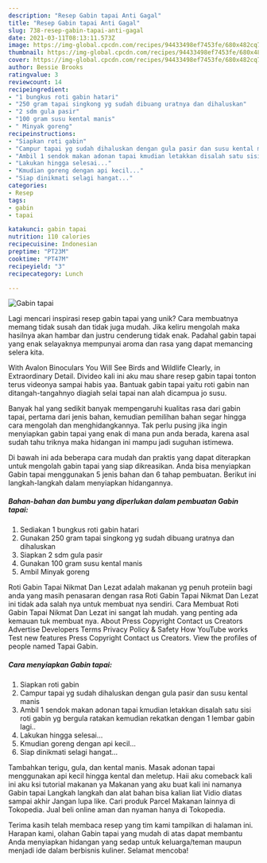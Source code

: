 ```yaml
---
description: "Resep Gabin tapai Anti Gagal"
title: "Resep Gabin tapai Anti Gagal"
slug: 738-resep-gabin-tapai-anti-gagal
date: 2021-03-11T08:13:11.573Z
image: https://img-global.cpcdn.com/recipes/94433498ef7453fe/680x482cq70/gabin-tapai-foto-resep-utama.jpg
thumbnail: https://img-global.cpcdn.com/recipes/94433498ef7453fe/680x482cq70/gabin-tapai-foto-resep-utama.jpg
cover: https://img-global.cpcdn.com/recipes/94433498ef7453fe/680x482cq70/gabin-tapai-foto-resep-utama.jpg
author: Bessie Brooks
ratingvalue: 3
reviewcount: 14
recipeingredient:
- "1 bungkus roti gabin hatari"
- "250 gram tapai singkong yg sudah dibuang uratnya dan dihaluskan"
- "2 sdm gula pasir"
- "100 gram susu kental manis"
- " Minyak goreng"
recipeinstructions:
- "Siapkan roti gabin"
- "Campur tapai yg sudah dihaluskan dengan gula pasir dan susu kental manis"
- "Ambil 1 sendok makan adonan tapai kmudian letakkan disalah satu sisi roti gabin yg bergula ratakan kemudian rekatkan dengan 1 lembar gabin lagi.."
- "Lakukan hingga selesai..."
- "Kmudian goreng dengan api kecil..."
- "Siap dinikmati selagi hangat..."
categories:
- Resep
tags:
- gabin
- tapai

katakunci: gabin tapai 
nutrition: 110 calories
recipecuisine: Indonesian
preptime: "PT23M"
cooktime: "PT47M"
recipeyield: "3"
recipecategory: Lunch

---
```



![Gabin tapai](https://img-global.cpcdn.com/recipes/94433498ef7453fe/680x482cq70/gabin-tapai-foto-resep-utama.jpg)

Lagi mencari inspirasi resep gabin tapai yang unik? Cara membuatnya memang tidak susah dan tidak juga mudah. Jika keliru mengolah maka hasilnya akan hambar dan justru cenderung tidak enak. Padahal gabin tapai yang enak selayaknya mempunyai aroma dan rasa yang dapat memancing selera kita.

With Avalon Binoculars You Will See Birds and Wildlife Clearly, in Extraordinary Detail. Divideo kali ini aku mau share resep gabin tapai tonton terus videonya sampai habis yaa. Bantuak gabin tapai yaitu roti gabin nan ditangah-tangahnyo diagiah selai tapai nan alah dicampua jo susu.

Banyak hal yang sedikit banyak mempengaruhi kualitas rasa dari gabin tapai, pertama dari jenis bahan, kemudian pemilihan bahan segar hingga cara mengolah dan menghidangkannya. Tak perlu pusing jika ingin menyiapkan gabin tapai yang enak di mana pun anda berada, karena asal sudah tahu triknya maka hidangan ini mampu jadi suguhan istimewa.


Di bawah ini ada beberapa cara mudah dan praktis yang dapat diterapkan untuk mengolah gabin tapai yang siap dikreasikan. Anda bisa menyiapkan Gabin tapai menggunakan 5 jenis bahan dan 6 tahap pembuatan. Berikut ini langkah-langkah dalam menyiapkan hidangannya.

<!--inarticleads1-->

##### Bahan-bahan dan bumbu yang diperlukan dalam pembuatan Gabin tapai:

1. Sediakan 1 bungkus roti gabin hatari
1. Gunakan 250 gram tapai singkong yg sudah dibuang uratnya dan dihaluskan
1. Siapkan 2 sdm gula pasir
1. Gunakan 100 gram susu kental manis
1. Ambil  Minyak goreng


Roti Gabin Tapai Nikmat Dan Lezat adalah makanan yg penuh proteiin bagi anda yang masih penasaran dengan rasa Roti Gabin Tapai Nikmat Dan Lezat ini tidak ada salah nya untuk membuat nya sendiri. Cara Membuat Roti Gabin Tapai Nikmat Dan Lezat ini sangat lah mudah. yang penting ada kemauan tuk membuat nya. About Press Copyright Contact us Creators Advertise Developers Terms Privacy Policy &amp; Safety How YouTube works Test new features Press Copyright Contact us Creators. View the profiles of people named Tapai Gabin. 

<!--inarticleads2-->

##### Cara menyiapkan Gabin tapai:

1. Siapkan roti gabin
1. Campur tapai yg sudah dihaluskan dengan gula pasir dan susu kental manis
1. Ambil 1 sendok makan adonan tapai kmudian letakkan disalah satu sisi roti gabin yg bergula ratakan kemudian rekatkan dengan 1 lembar gabin lagi..
1. Lakukan hingga selesai...
1. Kmudian goreng dengan api kecil...
1. Siap dinikmati selagi hangat...


Tambahkan terigu, gula, dan kental manis. Masak adonan tapai menggunakan api kecil hingga kental dan meletup. Haii aku comeback kali ini aku ksi tutorial makanan ya Makanan yang aku buat kali ini namanya Gabin tapai Langkah langkah dan alat bahan bisa kalian liat Vidio diatas sampai akhir Jangan lupa like. Cari produk Parcel Makanan lainnya di Tokopedia. Jual beli online aman dan nyaman hanya di Tokopedia. 

Terima kasih telah membaca resep yang tim kami tampilkan di halaman ini. Harapan kami, olahan Gabin tapai yang mudah di atas dapat membantu Anda menyiapkan hidangan yang sedap untuk keluarga/teman maupun menjadi ide dalam berbisnis kuliner. Selamat mencoba!
